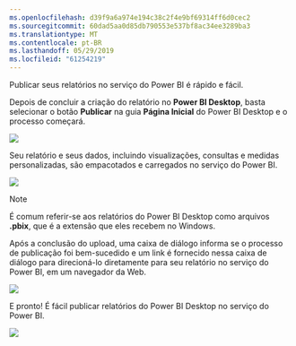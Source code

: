 ```yaml
---
ms.openlocfilehash: d39f9a6a974e194c38c2f4e9bf69314ff6d0cec2
ms.sourcegitcommit: 60dad5aa0d85db790553e537bf8ac34ee3289ba3
ms.translationtype: MT
ms.contentlocale: pt-BR
ms.lasthandoff: 05/29/2019
ms.locfileid: "61254219"
---
```

Publicar seus relatórios no serviço do Power BI é rápido e fácil.

Depois de concluir a criação do relatório no **Power BI Desktop**, basta selecionar o botão **Publicar** na guia **Página Inicial** do Power BI Desktop e o processo começará.

![](media/4-1-publish-reports/4-1_1.png)

Seu relatório e seus dados, incluindo visualizações, consultas e medidas personalizadas, são empacotados e carregados no serviço do Power BI.

![](media/4-1-publish-reports/4-1_2.png)

> [!NOTE]
> É comum referir-se aos relatórios do Power BI Desktop como arquivos **.pbix**, que é a extensão que eles recebem no Windows.
> 

Após a conclusão do upload, uma caixa de diálogo informa se o processo de publicação foi bem-sucedido e um link é fornecido nessa caixa de diálogo para direcioná-lo diretamente para seu relatório no serviço do Power BI, em um navegador da Web.

![](media/4-1-publish-reports/4-1_3.png)

E pronto! É fácil publicar relatórios do Power BI Desktop no serviço do Power BI.

![](media/4-1-publish-reports/4-1_4.png)

